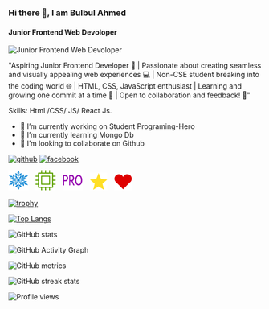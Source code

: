 ### Hi there 👋, I am Bulbul Ahmed
#### Junior Frontend Web Devoloper
![Junior Frontend Web Devoloper](https://scontent.fdac20-1.fna.fbcdn.net/v/t39.30808-6/362247709_1994046070928875_5162389881950197723_n.jpg?stp=dst-jpg_p843x403&_nc_cat=102&ccb=1-7&_nc_sid=5f2048&_nc_ohc=pd-kyOgDR6cAX_75I68&_nc_ht=scontent.fdac20-1.fna&oh=00_AfDRgTTqMT9d40ZpJ1y3EkDKvtvW1zWMzm3HC8X_scNuRg&oe=653D28F2)

"Aspiring Junior Frontend Developer 🚀 | Passionate about creating seamless and visually appealing web experiences 💻 | Non-CSE student breaking into the coding world 🌐 | HTML, CSS, JavaScript enthusiast | Learning and growing one commit at a time 🌱 | Open to collaboration and feedback! 🤝"

Skills: Html /CSS/ JS/ React Js.

- 🔭 I’m currently working on Student Programing-Hero 
- 🌱 I’m currently learning Mongo Db 
- 👯 I’m looking to collaborate on Github 


[<img src='https://cdn.jsdelivr.net/npm/simple-icons@3.0.1/icons/github.svg' alt='github' height='40'>](https://github.com/https://github.com/MdBulbulAhmedTutul)  [<img src='https://cdn.jsdelivr.net/npm/simple-icons@3.0.1/icons/facebook.svg' alt='facebook' height='40'>](https://www.facebook.com/https://www.facebook.com/profile.php?id=100009705046426)  

<a href='https://archiveprogram.github.com/'><img src='https://raw.githubusercontent.com/acervenky/animated-github-badges/master/assets/acbadge.gif' width='40' height='40'></a> <a href='https://docs.github.com/en/developers'><img src='https://raw.githubusercontent.com/acervenky/animated-github-badges/master/assets/devbadge.gif' width='40' height='40'></a> <a href='https://github.com/pricing'><img src='https://raw.githubusercontent.com/acervenky/animated-github-badges/master/assets/pro.gif' width='40' height='40'></a> <a href='https://stars.github.com/'><img src='https://raw.githubusercontent.com/acervenky/animated-github-badges/master/assets/starbadge.gif' width='35' height='35'></a> <a href='https://docs.github.com/en/github/supporting-the-open-source-community-with-github-sponsors'><img src='https://raw.githubusercontent.com/acervenky/animated-github-badges/master/assets/sponsorbadge.gif' width='35' height='35'></a> 

[![trophy](https://github-profile-trophy.vercel.app/?username=https://github.com/MdBulbulAhmedTutul)](https://github.com/ryo-ma/github-profile-trophy)

[![Top Langs](https://github-readme-stats.vercel.app/api/top-langs/?username=https://github.com/MdBulbulAhmedTutul)](https://github.com/anuraghazra/github-readme-stats)

![GitHub stats](https://github-readme-stats.vercel.app/api?username=https://github.com/MdBulbulAhmedTutul&show_icons=true&count_private=true)  

![GitHub Activity Graph](https://activity-graph.herokuapp.com/graph?username=https://github.com/MdBulbulAhmedTutul)  

![GitHub metrics](https://metrics.lecoq.io/https://github.com/MdBulbulAhmedTutul)  

![GitHub streak stats](https://streak-stats.demolab.com/?user=https://github.com/MdBulbulAhmedTutul)  

![Profile views](https://gpvc.arturio.dev/https://github.com/MdBulbulAhmedTutul)  
